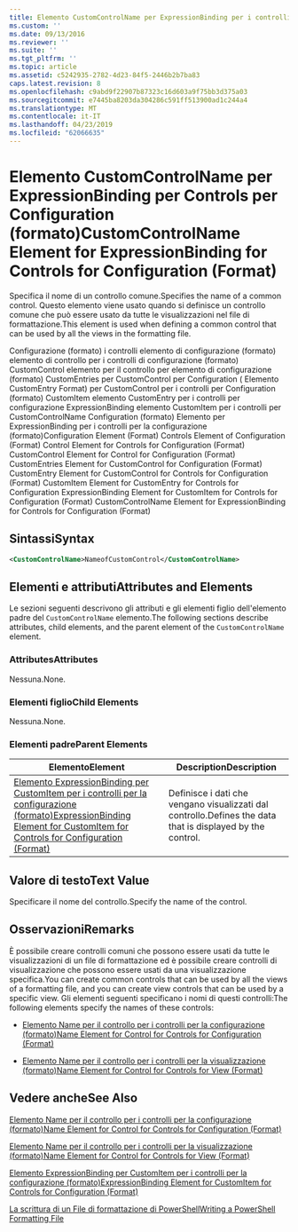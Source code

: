 ```yaml
---
title: Elemento CustomControlName per ExpressionBinding per i controlli per la configurazione (formato) | Microsoft Docs
ms.custom: ''
ms.date: 09/13/2016
ms.reviewer: ''
ms.suite: ''
ms.tgt_pltfrm: ''
ms.topic: article
ms.assetid: c5242935-2782-4d23-84f5-2446b2b7ba83
caps.latest.revision: 8
ms.openlocfilehash: c9abd9f22907b87323c16d603a9f75bb3d375a03
ms.sourcegitcommit: e7445ba8203da304286c591ff513900ad1c244a4
ms.translationtype: MT
ms.contentlocale: it-IT
ms.lasthandoff: 04/23/2019
ms.locfileid: "62066635"
---
```

# <a name="customcontrolname-element-for-expressionbinding-for-controls-for-configuration-format"></a><span data-ttu-id="0629f-102">Elemento CustomControlName per ExpressionBinding per Controls per Configuration (formato)</span><span class="sxs-lookup"><span data-stu-id="0629f-102">CustomControlName Element for ExpressionBinding for Controls for Configuration (Format)</span></span>

<span data-ttu-id="0629f-103">Specifica il nome di un controllo comune.</span><span class="sxs-lookup"><span data-stu-id="0629f-103">Specifies the name of a common control.</span></span> <span data-ttu-id="0629f-104">Questo elemento viene usato quando si definisce un controllo comune che può essere usato da tutte le visualizzazioni nel file di formattazione.</span><span class="sxs-lookup"><span data-stu-id="0629f-104">This element is used when defining a common control that can be used by all the views in the formatting file.</span></span>

<span data-ttu-id="0629f-105">Configurazione (formato) i controlli elemento di configurazione (formato) elemento di controllo per i controlli di configurazione (formato) CustomControl elemento per il controllo per elemento di configurazione (formato) CustomEntries per CustomControl per Configuration ( Elemento CustomEntry Format) per CustomControl per i controlli per Configuration (formato) CustomItem elemento CustomEntry per i controlli per configurazione ExpressionBinding elemento CustomItem per i controlli per CustomControlName Configuration (formato) Elemento per ExpressionBinding per i controlli per la configurazione (formato)</span><span class="sxs-lookup"><span data-stu-id="0629f-105">Configuration Element (Format) Controls Element of Configuration (Format) Control Element for Controls for Configuration (Format) CustomControl Element for Control for Configuration (Format) CustomEntries Element for CustomControl for Configuration (Format) CustomEntry Element for CustomControl for Controls for Configuration (Format) CustomItem Element for CustomEntry for Controls for Configuration ExpressionBinding Element for CustomItem for Controls for Configuration (Format) CustomControlName Element for ExpressionBinding for Controls for Configuration (Format)</span></span>

## <a name="syntax"></a><span data-ttu-id="0629f-106">Sintassi</span><span class="sxs-lookup"><span data-stu-id="0629f-106">Syntax</span></span>

```xml
<CustomControlName>NameofCustomControl</CustomControlName>
```

## <a name="attributes-and-elements"></a><span data-ttu-id="0629f-107">Elementi e attributi</span><span class="sxs-lookup"><span data-stu-id="0629f-107">Attributes and Elements</span></span>

<span data-ttu-id="0629f-108">Le sezioni seguenti descrivono gli attributi e gli elementi figlio dell'elemento padre del `CustomControlName` elemento.</span><span class="sxs-lookup"><span data-stu-id="0629f-108">The following sections describe attributes, child elements, and the parent element of the `CustomControlName` element.</span></span>

### <a name="attributes"></a><span data-ttu-id="0629f-109">Attributes</span><span class="sxs-lookup"><span data-stu-id="0629f-109">Attributes</span></span>

<span data-ttu-id="0629f-110">Nessuna.</span><span class="sxs-lookup"><span data-stu-id="0629f-110">None.</span></span>

### <a name="child-elements"></a><span data-ttu-id="0629f-111">Elementi figlio</span><span class="sxs-lookup"><span data-stu-id="0629f-111">Child Elements</span></span>

<span data-ttu-id="0629f-112">Nessuna.</span><span class="sxs-lookup"><span data-stu-id="0629f-112">None.</span></span>

### <a name="parent-elements"></a><span data-ttu-id="0629f-113">Elementi padre</span><span class="sxs-lookup"><span data-stu-id="0629f-113">Parent Elements</span></span>

|<span data-ttu-id="0629f-114">Elemento</span><span class="sxs-lookup"><span data-stu-id="0629f-114">Element</span></span>|<span data-ttu-id="0629f-115">Description</span><span class="sxs-lookup"><span data-stu-id="0629f-115">Description</span></span>|
|-------------|-----------------|
|[<span data-ttu-id="0629f-116">Elemento ExpressionBinding per CustomItem per i controlli per la configurazione (formato)</span><span class="sxs-lookup"><span data-stu-id="0629f-116">ExpressionBinding Element for CustomItem for Controls for Configuration (Format)</span></span>](./expressionbinding-element-for-customitem-for-controls-for-configuration-format.md)|<span data-ttu-id="0629f-117">Definisce i dati che vengano visualizzati dal controllo.</span><span class="sxs-lookup"><span data-stu-id="0629f-117">Defines the data that is displayed by the control.</span></span>|

## <a name="text-value"></a><span data-ttu-id="0629f-118">Valore di testo</span><span class="sxs-lookup"><span data-stu-id="0629f-118">Text Value</span></span>

<span data-ttu-id="0629f-119">Specificare il nome del controllo.</span><span class="sxs-lookup"><span data-stu-id="0629f-119">Specify the name of the control.</span></span>

## <a name="remarks"></a><span data-ttu-id="0629f-120">Osservazioni</span><span class="sxs-lookup"><span data-stu-id="0629f-120">Remarks</span></span>

<span data-ttu-id="0629f-121">È possibile creare controlli comuni che possono essere usati da tutte le visualizzazioni di un file di formattazione ed è possibile creare controlli di visualizzazione che possono essere usati da una visualizzazione specifica.</span><span class="sxs-lookup"><span data-stu-id="0629f-121">You can create common controls that can be used by all the views of a formatting file, and you can create view controls that can be used by a specific view.</span></span> <span data-ttu-id="0629f-122">Gli elementi seguenti specificano i nomi di questi controlli:</span><span class="sxs-lookup"><span data-stu-id="0629f-122">The following elements specify the names of these controls:</span></span>

- [<span data-ttu-id="0629f-123">Elemento Name per il controllo per i controlli per la configurazione (formato)</span><span class="sxs-lookup"><span data-stu-id="0629f-123">Name Element for Control for Controls for Configuration (Format)</span></span>](./name-element-for-control-for-controls-for-configuration-format.md)

- [<span data-ttu-id="0629f-124">Elemento Name per il controllo per i controlli per la visualizzazione (formato)</span><span class="sxs-lookup"><span data-stu-id="0629f-124">Name Element for Control for Controls for View (Format)</span></span>](./name-element-for-control-for-controls-for-view-format.md)

## <a name="see-also"></a><span data-ttu-id="0629f-125">Vedere anche</span><span class="sxs-lookup"><span data-stu-id="0629f-125">See Also</span></span>

[<span data-ttu-id="0629f-126">Elemento Name per il controllo per i controlli per la configurazione (formato)</span><span class="sxs-lookup"><span data-stu-id="0629f-126">Name Element for Control for Controls for Configuration (Format)</span></span>](./name-element-for-control-for-controls-for-configuration-format.md)

[<span data-ttu-id="0629f-127">Elemento Name per il controllo per i controlli per la visualizzazione (formato)</span><span class="sxs-lookup"><span data-stu-id="0629f-127">Name Element for Control for Controls for View (Format)</span></span>](./name-element-for-control-for-controls-for-view-format.md)

[<span data-ttu-id="0629f-128">Elemento ExpressionBinding per CustomItem per i controlli per la configurazione (formato)</span><span class="sxs-lookup"><span data-stu-id="0629f-128">ExpressionBinding Element for CustomItem for Controls for Configuration (Format)</span></span>](./expressionbinding-element-for-customitem-for-controls-for-configuration-format.md)

[<span data-ttu-id="0629f-129">La scrittura di un File di formattazione di PowerShell</span><span class="sxs-lookup"><span data-stu-id="0629f-129">Writing a PowerShell Formatting File</span></span>](./writing-a-powershell-formatting-file.md)
